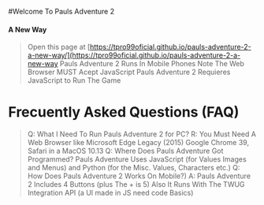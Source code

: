  #Welcome To Pauls Adventure 2
#### A New Way

> Open this page at [https://tpro99oficial.github.io/pauls-adventure-2-a-new-way/](https://tpro99oficial.github.io/pauls-adventure-2-a-new-way
Pauls Adventure 2 Runs In Mobile Phones
> Note The Web Browser MUST Acept JavaScript
Pauls Adventure 2 Requieres JavaScript to Run The Game


# Frecuently Asked Questions (FAQ)

> Q: What I Need To Run Pauls Adventure 2 for PC?
R: You Must Need A Web Browser like Microsoft Edge  Legacy (2015) Google Chrome 39, Safari in a MacOS 10.13
> Q: Where Does Pauls Adventure Got Programmed?
Pauls Adventure Uses JavaScript (for Values Images and Menus) and Python (for the Misc. Values, Characters etc.)
> Q: How Does Pauls Adventure 2 Works On Mobile?)
A: Pauls Adventure 2 Includes 4 Buttons (plus The + is 5) Also It Runs With The TWUG Integration API (a UI made in JS need code Basics)
